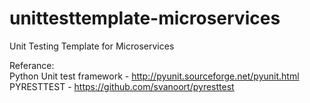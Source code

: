 # unittesttemplate-microservices
 Unit Testing Template for Microservices

Referance:  
Python Unit test framework - http://pyunit.sourceforge.net/pyunit.html
PYRESTTEST - https://github.com/svanoort/pyresttest



